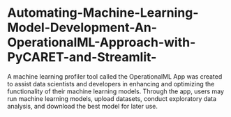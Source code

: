 # Automating-Machine-Learning-Model-Development-An-OperationalML-Approach-with-PyCARET-and-Streamlit-
A machine learning profiler tool called the OperationalML App was created to assist data scientists and developers in enhancing and optimizing the functionality of their machine learning models. Through the app, users may run machine learning models, upload datasets, conduct exploratory data analysis, and download the best model for later use.
